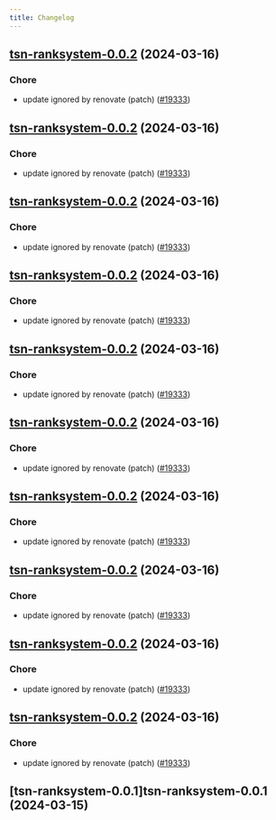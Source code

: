 ```yaml
---
title: Changelog
---
```




## [tsn-ranksystem-0.0.2](https://github.com/truecharts/charts/compare/tsn-ranksystem-0.0.1...tsn-ranksystem-0.0.2) (2024-03-16)

### Chore



- update ignored by renovate (patch) ([#19333](https://github.com/truecharts/charts/issues/19333))


## [tsn-ranksystem-0.0.2](https://github.com/truecharts/charts/compare/tsn-ranksystem-0.0.1...tsn-ranksystem-0.0.2) (2024-03-16)

### Chore



- update ignored by renovate (patch) ([#19333](https://github.com/truecharts/charts/issues/19333))


## [tsn-ranksystem-0.0.2](https://github.com/truecharts/charts/compare/tsn-ranksystem-0.0.1...tsn-ranksystem-0.0.2) (2024-03-16)

### Chore



- update ignored by renovate (patch) ([#19333](https://github.com/truecharts/charts/issues/19333))


## [tsn-ranksystem-0.0.2](https://github.com/truecharts/charts/compare/tsn-ranksystem-0.0.1...tsn-ranksystem-0.0.2) (2024-03-16)

### Chore



- update ignored by renovate (patch) ([#19333](https://github.com/truecharts/charts/issues/19333))


## [tsn-ranksystem-0.0.2](https://github.com/truecharts/charts/compare/tsn-ranksystem-0.0.1...tsn-ranksystem-0.0.2) (2024-03-16)

### Chore



- update ignored by renovate (patch) ([#19333](https://github.com/truecharts/charts/issues/19333))


## [tsn-ranksystem-0.0.2](https://github.com/truecharts/charts/compare/tsn-ranksystem-0.0.1...tsn-ranksystem-0.0.2) (2024-03-16)

### Chore



- update ignored by renovate (patch) ([#19333](https://github.com/truecharts/charts/issues/19333))


## [tsn-ranksystem-0.0.2](https://github.com/truecharts/charts/compare/tsn-ranksystem-0.0.1...tsn-ranksystem-0.0.2) (2024-03-16)

### Chore



- update ignored by renovate (patch) ([#19333](https://github.com/truecharts/charts/issues/19333))


## [tsn-ranksystem-0.0.2](https://github.com/truecharts/charts/compare/tsn-ranksystem-0.0.1...tsn-ranksystem-0.0.2) (2024-03-16)

### Chore



- update ignored by renovate (patch) ([#19333](https://github.com/truecharts/charts/issues/19333))


## [tsn-ranksystem-0.0.2](https://github.com/truecharts/charts/compare/tsn-ranksystem-0.0.1...tsn-ranksystem-0.0.2) (2024-03-16)

### Chore



- update ignored by renovate (patch) ([#19333](https://github.com/truecharts/charts/issues/19333))


## [tsn-ranksystem-0.0.2](https://github.com/truecharts/charts/compare/tsn-ranksystem-0.0.1...tsn-ranksystem-0.0.2) (2024-03-16)

### Chore



- update ignored by renovate (patch) ([#19333](https://github.com/truecharts/charts/issues/19333))


## [tsn-ranksystem-0.0.1]tsn-ranksystem-0.0.1 (2024-03-15)